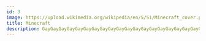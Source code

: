```yaml
---
id: 3
image: https://upload.wikimedia.org/wikipedia/en/5/51/Minecraft_cover.png
title: Minecraft
description: GayGayGayGayGayGayGayGayGayGayGayGayGayGayGayGayGayGayGayGayGayGayGayGayGayGayGayGayGayGayGayGayGay
---
```

